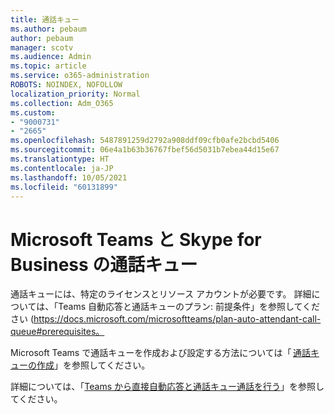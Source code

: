 ```yaml
---
title: 通話キュー
ms.author: pebaum
author: pebaum
manager: scotv
ms.audience: Admin
ms.topic: article
ms.service: o365-administration
ROBOTS: NOINDEX, NOFOLLOW
localization_priority: Normal
ms.collection: Adm_O365
ms.custom:
- "9000731"
- "2665"
ms.openlocfilehash: 5487891259d2792a908ddf09cfb0afe2bcbd5406
ms.sourcegitcommit: 06e4a1b63b36767fbef56d5031b7ebea44d15e67
ms.translationtype: HT
ms.contentlocale: ja-JP
ms.lasthandoff: 10/05/2021
ms.locfileid: "60131899"
---
```

# <a name="call-queues-in-microsoft-teams-and-skype-for-business"></a>Microsoft Teams と Skype for Business の通話キュー 

通話キューには、特定のライセンスとリソース アカウントが必要です。 詳細については、「Teams 自動応答と通話キューのプラン: 前提条件」を参照してください (https://docs.microsoft.com/microsoftteams/plan-auto-attendant-call-queue#prerequisites。 

Microsoft Teams で通話キューを作成および設定する方法については「 [通話キューの作成](https://docs.microsoft.com/microsoftteams/create-a-phone-system-call-queue)」を参照してください。 

詳細については、「[Teams から直接自動応答と通話キュー通話を行う](https://docs.microsoft.com/microsoftteams/answer-auto-attendant-and-call-queue-calls)」を参照してください。 